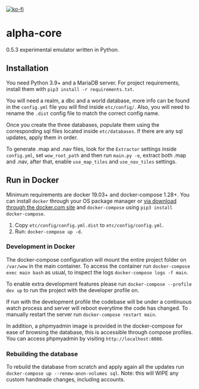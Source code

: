 [![ko-fi](https://www.ko-fi.com/img/githubbutton_sm.svg)](https://ko-fi.com/R6R21LO82)

# alpha-core
0.5.3 experimental emulator written in Python.

## Installation
You need Python 3.9+ and a MariaDB server. For project requirements, install them with `pip3 install -r requirements.txt`.

You will need a realm, a dbc and a world database, more info can be found in the `config.yml` file you will find inside `etc/config/`. Also, you will need to rename the `.dist` config file to match the correct config name.

Once you create the three databases, populate them using the corresponding sql files located inside `etc/databases`. If there are any sql updates, apply them in order.

To generate .map and .nav files, look for the `Extractor` settings inside `config.yml`, set `wow_root_path` and then run `main.py -e`, extract both .map and .nav, after that, enable `use_map_tiles` and `use_nav_tiles` settings.

## Run in Docker

Minimum requirements are docker 19.03+ and docker-compose 1.28+. 
You can install `docker` through your OS package manager or [via download through the docker.com site](https://docs.docker.com/engine/install/) and `docker-compose` using `pip3 install docker-compose`.

1. Copy `etc/config/config.yml.dist` to `etc/config/config.yml`.
2. Run: `docker-compose up -d`.

### Development in Docker

The docker-compose configuration will mount the entire project folder on `/var/wow` in the main container. To access the container run `docker-compose exec main bash` as usual, to inspect the logs `docker-compose logs -f main`.

To enable extra development features please run `docker-compose --profile dev up` to run the project with the developer profile on.

If run with the development profile the codebase will be under a continuous watch process and server will reboot everytime the code has changed. To manually restart the server run `docker-compose restart main`.

In addition, a phpmyadmin image is provided in the docker-compose for ease of browsing the database, this is accessible through compose profiles. 
You can access phpmyadmin by visiting `http://localhost:8080`.

### Rebuilding the database

To rebuild the database from scratch and apply again all the updates run  `docker-compose up --renew-anon-volumes sql`. Note: this will WIPE any custom handmade changes, including accounts.
